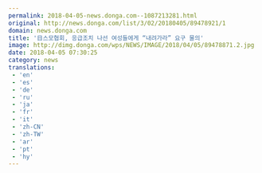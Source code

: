 ```yaml
---
permalink: 2018-04-05-news.donga.com--1087213281.html
original: http://news.donga.com/list/3/02/20180405/89478921/1
domain: news.donga.com
title: '日스모협회, 응급조치 나선 여성들에게 “내려가라” 요구 물의'
image: http://dimg.donga.com/wps/NEWS/IMAGE/2018/04/05/89478871.2.jpg
date: 2018-04-05 07:30:25
category: news
translations: 
 - 'en'
 - 'es'
 - 'de'
 - 'ru'
 - 'ja'
 - 'fr'
 - 'it'
 - 'zh-CN'
 - 'zh-TW'
 - 'ar'
 - 'pt'
 - 'hy'
---
```


